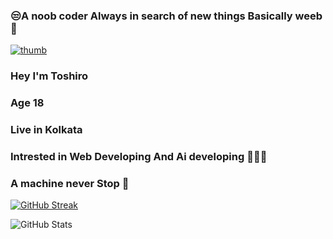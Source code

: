 ### 😒A noob coder Always in search of new things Basically weeb🚀

<!--
**Toshiro223/Toshiro223** is a ✨ _special_ ✨ repository because its `README.md` (this file) appears on your GitHub profile.

--><a href="https://imgbb.com/"><img src="https://i.ibb.co/VVjjJX2/thumb.gif" alt="thumb" border="0" /></a>

### Hey I'm Toshiro 
### Age 18
### Live in Kolkata
### Intrested in Web Developing And Ai developing ✌🏻💫

### A machine never Stop 🚀
[![GitHub Streak](https://github-readme-streak-stats.herokuapp.com?user=Bilal-08&theme=blueberry&hide_border=true&date_format=M%20j%5B%2C%20Y%5D)](https://git.io/streak-stats)

![GitHub Stats](https://github-readme-stats.vercel.app/api?username=bilal-08&theme=prussian&show_icons=true)
